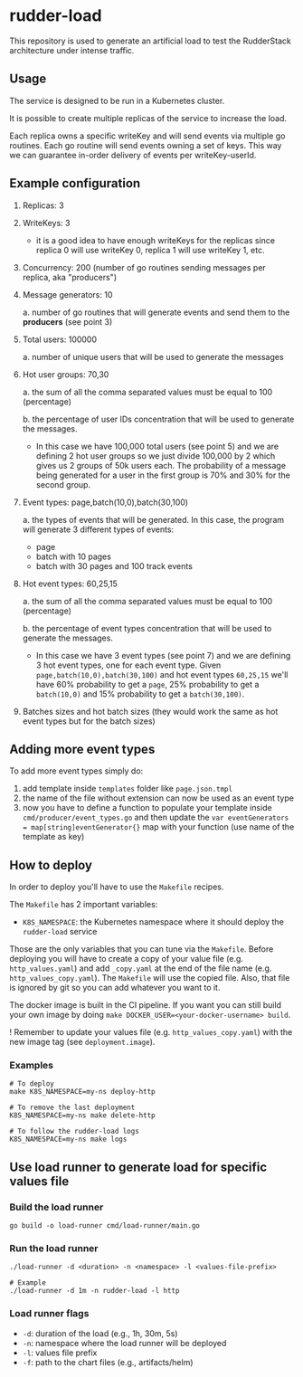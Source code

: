 # rudder-load

This repository is used to generate an artificial load to test the RudderStack architecture under intense traffic.

## Usage

The service is designed to be run in a Kubernetes cluster.

It is possible to create multiple replicas of the service to increase the load.

Each replica owns a specific writeKey and will send events via multiple go routines. Each go routine will send events
owning a set of keys. This way we can guarantee in-order delivery of events per writeKey-userId.

## Example configuration

1. Replicas: 3
2. WriteKeys: 3
   * it is a good idea to have enough writeKeys for the replicas since replica 0 will use writeKey 0, replica 1 will use writeKey 1, etc.
3. Concurrency: 200 (number of go routines sending messages per replica, aka "producers")
4. Message generators: 10
   
   a. number of go routines that will generate events and send them to the **producers** (see point 3)
5. Total users: 100000
   
   a. number of unique users that will be used to generate the messages
6. Hot user groups: 70,30
   
   a. the sum of all the comma separated values must be equal to 100 (percentage)
   
   b. the percentage of user IDs concentration that will be used to generate the messages. 
      - In this case we have 100,000 total users (see point 5) and we are defining 2 hot user groups so we just divide
      100,000 by 2 which gives us 2 groups of 50k users each. The probability of a message being generated for a user
      in the first group is 70% and 30% for the second group.
7. Event types: page,batch(10,0),batch(30,100)
   
   a. the types of events that will be generated. In this case, the program will generate 3 different types of events:
      * page
      * batch with 10 pages
      * batch with 30 pages and 100 track events
8. Hot event types: 60,25,15
   
   a. the sum of all the comma separated values must be equal to 100 (percentage)
   
   b. the percentage of event types concentration that will be used to generate the messages. 
      - In this case we have 3 event types (see point 7) and we are defining 3 hot event types, one for each event type.
      Given `page,batch(10,0),batch(30,100)` and hot event types `60,25,15` we'll have 60% probability to get a `page`,
      25% probability to get a `batch(10,0)` and 15% probability to get a `batch(30,100)`.
9. Batches sizes and hot batch sizes (they would work the same as hot event types but for the batch sizes)

## Adding more event types

To add more event types simply do:
1. add template inside `templates` folder like `page.json.tmpl`
2. the name of the file without extension can now be used as an event type
3. now you have to define a function to populate your template inside `cmd/producer/event_types.go` and then update
   the `var eventGenerators = map[string]eventGenerator{}` map with your function (use name of the template as key)

## How to deploy

In order to deploy you'll have to use the `Makefile` recipes.

The `Makefile` has 2 important variables:
* `K8S_NAMESPACE`: the Kubernetes namespace where it should deploy the `rudder-load` service

Those are the only variables that you can tune via the `Makefile`.
Before deploying you will have to create a copy of your value file (e.g. `http_values.yaml`) and add `_copy.yaml` at the 
end of the file name (e.g. `http_values_copy.yaml`). The `Makefile` will use the copied file. 
Also, that file is ignored by git so you can add whatever you want to it.

The docker image is built in the CI pipeline.
If you want you can still build your own image by doing `make DOCKER_USER=<your-docker-username> build`.

! Remember to update your values file (e.g. `http_values_copy.yaml`) with the new image tag (see
`deployment.image`).

### Examples

```shell
# To deploy
make K8S_NAMESPACE=my-ns deploy-http

# To remove the last deployment
K8S_NAMESPACE=my-ns make delete-http

# To follow the rudder-load logs
K8S_NAMESPACE=my-ns make logs
```

## Use load runner to generate load for specific values file

### Build the load runner
```shell
go build -o load-runner cmd/load-runner/main.go
```

### Run the load runner
```shell
./load-runner -d <duration> -n <namespace> -l <values-file-prefix>

# Example
./load-runner -d 1m -n rudder-load -l http
```

### Load runner flags

- `-d`: duration of the load (e.g., 1h, 30m, 5s)
- `-n`: namespace where the load runner will be deployed
- `-l`: values file prefix
- `-f`: path to the chart files (e.g., artifacts/helm)